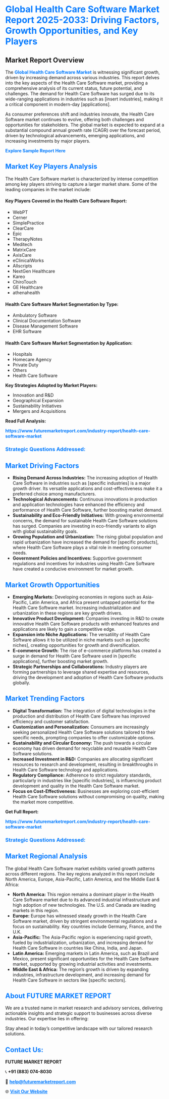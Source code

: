 <h1 style="color: #007BFF;">Global Health Care Software Market Report 2025-2033: Driving Factors, Growth Opportunities, and Key Players</h1>

<section id="overview">
<h2>Market Report Overview</h2>
<p>The <a href="https://www.futuremarketreport.com/industry-report/health-care-software-market" style="color: #007BFF; text-decoration: none;"><strong>Global Health Care Software Market</strong></a> is witnessing significant growth, driven by increasing demand across various industries. This report delves into the key aspects of the Health Care Software market, providing a comprehensive analysis of its current status, future potential, and challenges. The demand for Health Care Software has surged due to its wide-ranging applications in industries such as [insert industries], making it a critical component in modern-day [applications].</p>
<p>As consumer preferences shift and industries innovate, the Health Care Software market continues to evolve, offering both challenges and opportunities for stakeholders. The global market is expected to expand at a substantial compound annual growth rate (CAGR) over the forecast period, driven by technological advancements, emerging applications, and increasing investments by major players.</p>
</section>

<section id="overview">
<p><a href="https://www.futuremarketreport.com/request-sample/reportId=111367" style="color: #007BFF; text-decoration: none;"><strong>Explore Sample Report Here</strong></a></p>
</section>

<section id="key-players">
<h2 style="color: #007BFF;">Market Key Players Analysis</h2>
<p>The Health Care Software market is characterized by intense competition among key players striving to capture a larger market share. Some of the leading companies in the market include:</p>
<h4>Key Players Covered in the Health Care Software Report:</h4>
<ul><li>WebPT</li><li>Cerner</li><li>SimplePractice</li><li>ClearCare</li><li>Epic</li><li>TherapyNotes</li><li>Meditech</li><li>MatrixCare</li><li>AxisCare</li><li>eClinicalWorks</li><li>Allscripts</li><li>NextGen Healthcare</li><li>Kareo</li><li>ChiroTouch</li><li>GE Healthcare</li><li>athenahealth</li></ul>
<h4>Health Care Software Market Segmentation by Type:</h4>
<ul><li>Ambulatory Software</li><li>Clinical Documentation Software</li><li>Disease Management Software</li><li>EHR Software</li></ul>

<h4>Health Care Software Market Segmentation by Application:</h4>
<ul><li>Hospitals</li><li>Homecare Agency</li><li>Private Duty</li><li>Others</li><li>Health Care Software</li></ul>
<p><strong>Key Strategies Adopted by Market Players:</strong></p>
<ul>
<li>Innovation and R&D</li>
<li>Geographical Expansion</li>
<li>Sustainability Initiatives</li>
<li>Mergers and Acquisitions</li>
</ul>
</section>

<section>
<p><strong>Read Full Analysis: </strong></p><a href="https://www.futuremarketreport.com/industry-report/health-care-software-market" style="color: #007BFF; text-decoration: none;"><strong>https://www.futuremarketreport.com/industry-report/health-care-software-market</strong></a>
<h3 style="color: #007BFF;">Strategic Questions Addressed:</h3>
</section>

<section id="driving-factors">
<h2 style="color: #007BFF;">Market Driving Factors</h2>
<ul>
<li><strong>Rising Demand Across Industries:</strong> The increasing adoption of Health Care Software in industries such as [specific industries] is a major growth driver. Its versatile applications and cost-effectiveness make it a preferred choice among manufacturers.</li>
<li><strong>Technological Advancements:</strong> Continuous innovations in production and application technologies have enhanced the efficiency and performance of Health Care Software, further boosting market demand.</li>
<li><strong>Sustainability and Eco-Friendly Initiatives:</strong> With growing environmental concerns, the demand for sustainable Health Care Software solutions has surged. Companies are investing in eco-friendly variants to align with global sustainability goals.</li>
<li><strong>Growing Population and Urbanization:</strong> The rising global population and rapid urbanization have increased the demand for [specific products], where Health Care Software plays a vital role in meeting consumer needs.</li>
<li><strong>Government Policies and Incentives:</strong> Supportive government regulations and incentives for industries using Health Care Software have created a conducive environment for market growth.</li>
</ul>
</section>

<section id="growth-opportunities">
<h2 style="color: #007BFF;">Market Growth Opportunities</h2>
<ul>
<li><strong>Emerging Markets:</strong> Developing economies in regions such as Asia-Pacific, Latin America, and Africa present untapped potential for the Health Care Software market. Increasing industrialization and urbanization in these regions are key growth drivers.</li>
<li><strong>Innovative Product Development:</strong> Companies investing in R&D to create innovative Health Care Software products with enhanced features and applications are likely to gain a competitive edge.</li>
<li><strong>Expansion into Niche Applications:</strong> The versatility of Health Care Software allows it to be utilized in niche markets such as [specific niches], creating opportunities for growth and diversification.</li>
<li><strong>E-commerce Growth:</strong> The rise of e-commerce platforms has created a surge in demand for Health Care Software used in [specific applications], further boosting market growth.</li>
<li><strong>Strategic Partnerships and Collaborations:</strong> Industry players are forming partnerships to leverage shared expertise and resources, driving the development and adoption of Health Care Software products globally.</li>
</ul>
</section>

<section id="trending-factors">
<h2 style="color: #007BFF;">Market Trending Factors</h2>
<ul>
<li><strong>Digital Transformation:</strong> The integration of digital technologies in the production and distribution of Health Care Software has improved efficiency and customer satisfaction.</li>
<li><strong>Customization and Personalization:</strong> Consumers are increasingly seeking personalized Health Care Software solutions tailored to their specific needs, prompting companies to offer customizable options.</li>
<li><strong>Sustainability and Circular Economy:</strong> The push towards a circular economy has driven demand for recyclable and reusable Health Care Software solutions.</li>
<li><strong>Increased Investment in R&D:</strong> Companies are allocating significant resources to research and development, resulting in breakthroughs in Health Care Software technology and applications.</li>
<li><strong>Regulatory Compliance:</strong> Adherence to strict regulatory standards, particularly in industries like [specific industries], is influencing product development and quality in the Health Care Software market.</li>
<li><strong>Focus on Cost-Effectiveness:</strong> Businesses are exploring cost-efficient Health Care Software solutions without compromising on quality, making the market more competitive.</li>
</ul>
</section>

<section>
<p><strong>Get Full Report: </strong></p><a href="https://www.futuremarketreport.com/industry-report/health-care-software-market" style="color: #007BFF; text-decoration: none;"><strong>https://www.futuremarketreport.com/industry-report/health-care-software-market</strong></a>
<h3 style="color: #007BFF;">Strategic Questions Addressed:</h3>
</section>


<section id="regional-analysis">
<h2 style="color: #007BFF;">Market Regional Analysis</h2>
<p>The global Health Care Software market exhibits varied growth patterns across different regions. The key regions analyzed in this report include North America, Europe, Asia-Pacific, Latin America, and the Middle East & Africa:</p>
<ul>
<li><strong>North America:</strong> This region remains a dominant player in the Health Care Software market due to its advanced industrial infrastructure and high adoption of new technologies. The U.S. and Canada are leading markets in this region.</li>
<li><strong>Europe:</strong> Europe has witnessed steady growth in the Health Care Software market, driven by stringent environmental regulations and a focus on sustainability. Key countries include Germany, France, and the U.K.</li>
<li><strong>Asia-Pacific:</strong> The Asia-Pacific region is experiencing rapid growth, fueled by industrialization, urbanization, and increasing demand for Health Care Software in countries like China, India, and Japan.</li>
<li><strong>Latin America:</strong> Emerging markets in Latin America, such as Brazil and Mexico, present significant opportunities for the Health Care Software market, supported by growing industrial activities and investments.</li>
<li><strong>Middle East & Africa:</strong> The region’s growth is driven by expanding industries, infrastructure development, and increasing demand for Health Care Software in sectors like [specific sectors].</li>
</ul>
</section>

<footer>
<h2 style="color: #007BFF;">About FUTURE MARKET REPORT</h2>
<p>We are a trusted name in market research and advisory services, delivering actionable insights and strategic support to businesses across diverse industries. Our expertise lies in offering:</p>

<p>Stay ahead in today’s competitive landscape with our tailored research solutions.</p>

<h2 style="color: #007BFF;">Contact Us:</h2>
<p><strong>FUTURE MARKET REPORT</strong></p>
<p>📞 <strong>+91 (883) 074-8030</strong></p>
<p>📧 <strong><a href="mailto:help@futuremarketreport.com" style="color: #007BFF;">help@futuremarketreport.com</a></strong></p>
<p>🌐 <strong><a href="https://www.futuremarketreport.com/" style="color: #007BFF;">Visit Our Website</a></strong></p>
</footer>